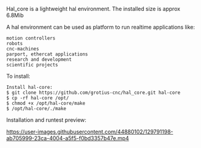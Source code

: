 
Hal_core is a lightweight hal environment.
The installed size is approx 6.8Mib

A hal environment can be used as platform to run realtime applications like:

	motion controllers 
	robots
	cnc-machines 
	parport, ethercat applications
	research and development 
	scientific projects


To install:

	Install hal-core:
	$ git clone https://github.com/grotius-cnc/hal_core.git hal-core
	$ cp -rf hal-core /opt/
	$ chmod +x /opt/hal-core/make
	$ /opt/hal-core/./make

Installation and runtest preview:

https://user-images.githubusercontent.com/44880102/129791198-ab705999-23ca-4004-a5f5-f0bd3357b47e.mp4

